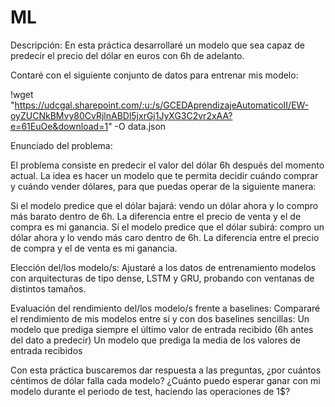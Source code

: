# ML
Descripción:
En esta práctica desarrollaré un modelo que sea capaz de predecir el precio del dólar en euros con 6h de adelanto.

Contaré con el siguiente conjunto de datos para entrenar mis modelo:

!wget "https://udcgal.sharepoint.com/:u:/s/GCEDAprendizajeAutomaticoII/EW-oyZUCNkBMvy80CvRjlnABDl5jxrGj1JyXG3C2vr2xAA?e=61EuOe&download=1" -O data.json

Enunciado del problema:

El problema consiste en predecir el valor del dólar 6h después del momento actual. La idea es hacer un modelo que te permita decidir cuándo comprar y cuándo vender dólares, para que puedas operar de la siguiente manera:

Si el modelo predice que el dólar bajará: vendo un dólar ahora y lo compro más barato dentro de 6h. La diferencia entre el precio de venta y el de compra es mi ganancia.
Si el modelo predice que el dólar subirá: compro un dólar ahora y lo vendo más caro dentro de 6h. La diferencia entre el precio de compra y el de venta es mi ganancia.

Elección del/los modelo/s:
Ajustaré a los datos de entrenamiento modelos con arquitecturas de tipo dense, LSTM y GRU, probando con ventanas de distintos tamaños.

Evaluación del rendimiento del/los modelo/s frente a baselines:
Compararé el rendimiento de mis modelos entre sí y con dos baselines sencillas:
Un modelo que prediga siempre el último valor de entrada recibido (6h antes del dato a predecir)
Un modelo que prediga la media de los valores de entrada recibidos

Con esta práctica buscaremos dar respuesta a las preguntas, ¿por cuántos céntimos de dólar falla cada modelo? ¿Cuánto puedo esperar ganar con mi modelo durante el periodo de test, haciendo las operaciones de 1$?
